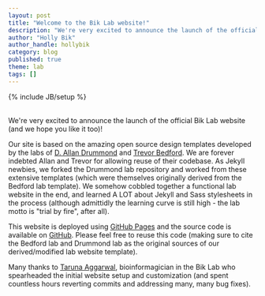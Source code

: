 ```yaml
---
layout: post
title: "Welcome to the Bik Lab website!"
description: "We're very excited to announce the launch of the official Bik Lab website (and we hope you like it too)!"
author: "Holly Bik"
author_handle: hollybik
category: blog
published: true
theme: lab
tags: []
---
```

{% include JB/setup %}

<br>
We're very excited to announce the launch of the official Bik Lab website (and we hope you like it too)!

Our site is based on the amazing open source design templates developed by the labs of [D. Allan Drummond] and [Trevor Bedford]. We are forever indebted Allan and Trevor for allowing reuse of their codebase. As Jekyll newbies, we forked the Drummond lab repository and worked from these extensive templates (which were themselves originally derived from the Bedford lab template). We somehow cobbled together a functional lab website in the end, and learned A LOT about Jekyll and Sass stylesheets in the process (although admittidly the learning curve is still high - the lab motto is "trial by fire", after all).

This website is deployed using [GitHub Pages] and the source code is available on [GitHub]. Please feel free to reuse this code (making sure to cite the Bedford lab and Drummond lab as the original sources of our derived/modified lab website template).

Many thanks to [Taruna Aggarwal], bioinformagician in the Bik Lab who spearheaded the initial website setup and customization (and spent countless hours reverting commits and addressing many, many bug fixes).

[Trevor Bedford]: http://bedford.io/team/trevor-bedford/
[D. Allan Drummond]: http://localhost:4000/team/d-allan-drummond
[GitHub Pages]: https://pages.github.com/
[GitHub]: https://github.com/BikLab/biklab.github.io

[Taruna Aggarwal]: https://biklab.github.io/team/taruna-aggarwal
